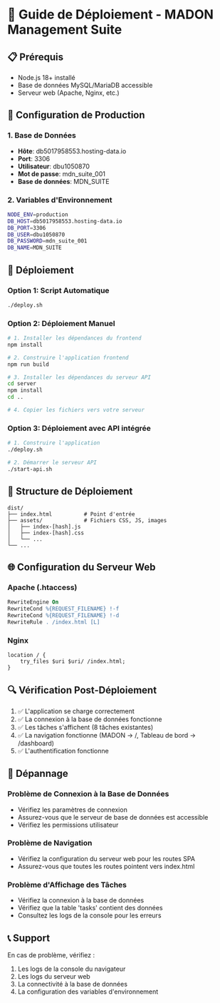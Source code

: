 # 🚀 Guide de Déploiement - MADON Management Suite

## 📋 Prérequis

- Node.js 18+ installé
- Base de données MySQL/MariaDB accessible
- Serveur web (Apache, Nginx, etc.)

## 🔧 Configuration de Production

### 1. Base de Données
- **Hôte**: db5017958553.hosting-data.io
- **Port**: 3306
- **Utilisateur**: dbu1050870
- **Mot de passe**: mdn_suite_001
- **Base de données**: MDN_SUITE

### 2. Variables d'Environnement
```bash
NODE_ENV=production
DB_HOST=db5017958553.hosting-data.io
DB_PORT=3306
DB_USER=dbu1050870
DB_PASSWORD=mdn_suite_001
DB_NAME=MDN_SUITE
```

## 🚀 Déploiement

### Option 1: Script Automatique
```bash
./deploy.sh
```

### Option 2: Déploiement Manuel
```bash
# 1. Installer les dépendances du frontend
npm install

# 2. Construire l'application frontend
npm run build

# 3. Installer les dépendances du serveur API
cd server
npm install
cd ..

# 4. Copier les fichiers vers votre serveur
```

### Option 3: Déploiement avec API intégrée
```bash
# 1. Construire l'application
./deploy.sh

# 2. Démarrer le serveur API
./start-api.sh
```

## 📁 Structure de Déploiement

```
dist/
├── index.html          # Point d'entrée
├── assets/             # Fichiers CSS, JS, images
│   ├── index-[hash].js
│   ├── index-[hash].css
│   └── ...
└── ...
```

## 🌐 Configuration du Serveur Web

### Apache (.htaccess)
```apache
RewriteEngine On
RewriteCond %{REQUEST_FILENAME} !-f
RewriteCond %{REQUEST_FILENAME} !-d
RewriteRule . /index.html [L]
```

### Nginx
```nginx
location / {
    try_files $uri $uri/ /index.html;
}
```

## 🔍 Vérification Post-Déploiement

1. ✅ L'application se charge correctement
2. ✅ La connexion à la base de données fonctionne
3. ✅ Les tâches s'affichent (8 tâches existantes)
4. ✅ La navigation fonctionne (MADON → /, Tableau de bord → /dashboard)
5. ✅ L'authentification fonctionne

## 🐛 Dépannage

### Problème de Connexion à la Base de Données
- Vérifiez les paramètres de connexion
- Assurez-vous que le serveur de base de données est accessible
- Vérifiez les permissions utilisateur

### Problème de Navigation
- Vérifiez la configuration du serveur web pour les routes SPA
- Assurez-vous que toutes les routes pointent vers index.html

### Problème d'Affichage des Tâches
- Vérifiez la connexion à la base de données
- Vérifiez que la table 'tasks' contient des données
- Consultez les logs de la console pour les erreurs

## 📞 Support

En cas de problème, vérifiez :
1. Les logs de la console du navigateur
2. Les logs du serveur web
3. La connectivité à la base de données
4. La configuration des variables d'environnement
